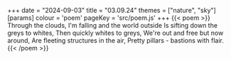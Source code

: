 +++
date = "2024-09-03"
title = "03.09.24"
themes = ["nature", "sky"]
[params]
  colour = 'poem'
  pageKey = 'src/poem.js'
+++
{{< poem >}}
Through the clouds,
I'm falling and the world outside
Is sifting down the greys to whites,
Then quickly whites to greys,
We're out and free but now around,
Are fleeting structures in the air,
Pretty pillars - bastions with flair.
{{< /poem >}}